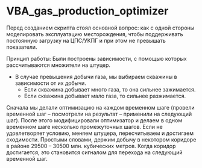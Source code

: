 # VBA_gas_production_optimizer

Перед созданием скрипта стоял основной вопрос: как с одной стороны моделировать эксплуатацию месторождения, чтобы поддерживать постоянную загрузку на 
ЦПС/УКПГ и при этом не превышать показатели. 

Принцип работы:
Были построены зависимости, с помощью которых рассчитываются множители на штуцер.
- В случае превышения добычи газа, мы выбираем скважины в зависимости от их добычи. 
  - Если скважина добывает много газа, то она сильнее зажимается. 
  - Если скважина добывает мало газа, то сильнее разжимается.

Сначала мы делали оптимизацию на каждом временном шаге (провели временной шаг – посмотрели на результат – применили на следующий шаг). 
После этого модифицировали оптимизатор и делаем в одном временном шаге несколько промежуточных шагов. Если не удовлетворяет условию, меняем штуцера,
пересчитываем и достигаем сходимости. 
Простыми словами, держим добычу в некотором коридоре в районе 29500 – 30500 млн. кубических метров.
Когда коридор достигается, это становится сигналом для перехода на следующий временной шаг.
